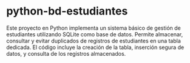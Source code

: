# python-bd-estudiantes
Este proyecto en Python implementa un sistema básico de gestión de estudiantes utilizando SQLite como base de datos. Permite almacenar, consultar y evitar duplicados de registros de estudiantes en una tabla dedicada. El código incluye la creación de la tabla, inserción segura de datos, y consulta de los registros almacenados.
